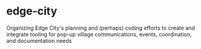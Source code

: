 # edge-city
Organizing Edge City's planning and (perhaps) coding efforts to create and integrate tooling for pop-up village communications, events, coordination, and documentation needs
